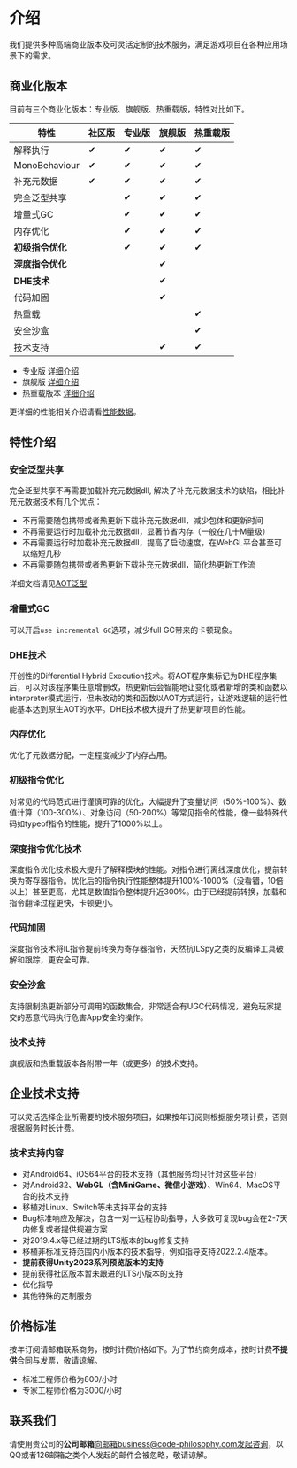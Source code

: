 # 介绍

我们提供多种高端商业版本及可灵活定制的技术服务，满足游戏项目在各种应用场景下的需求。

## 商业化版本

目前有三个商业化版本：专业版、旗舰版、热重载版，特性对比如下。

|特性|社区版|专业版|旗舰版|热重载版|
|-|-|-|-|-|
|解释执行|✔|✔|✔|✔|
|MonoBehaviour|✔|✔|✔|✔|
|补充元数据|✔|✔|✔|✔|
|完全泛型共享||✔|✔|✔|
|增量式GC||✔|✔|✔|
|内存优化||✔|✔|✔|
|**初级指令优化**||✔|✔|✔|
|**深度指令优化**|||✔||
|**DHE技术**|||✔||
|代码加固|||✔||
|热重载||||✔|
|安全沙盒||||✔|
|技术支持|||✔|✔|

- 专业版 [详细介绍](./pro/intro.md)
- 旗舰版 [详细介绍](./ultimate/intro.md)
- 热重载版本 [详细介绍](./reload/intro.md)

更详细的性能相关介绍请看[性能数据](./performance.md)。

## 特性介绍

### 安全泛型共享

完全泛型共享不再需要加载补充元数据dll, 解决了补充元数据技术的缺陷，相比补充元数据技术有几个优点：

- 不再需要随包携带或者热更新下载补充元数据dll，减少包体和更新时间
- 不再需要运行时加载补充元数据dll，显著节省内存（一般在几十M量级）
- 不再需要运行时加载补充元数据dll，提高了启动速度，在WebGL平台甚至可以缩短几秒
- 不再需要随包携带或者热更新下载补充元数据dll，简化热更新工作流

详细文档请见[AOT泛型](../basic/aotgeneric.md)

### 增量式GC

可以开启`use incremental GC`选项，减少full GC带来的卡顿现象。

### DHE技术

开创性的Differential Hybrid Execution技术。将AOT程序集标记为DHE程序集后，可以对该程序集任意增删改，热更新后会智能地让变化或者新增的类和函数以interpreter模式运行，但未改动的类和函数以AOT方式运行，让游戏逻辑的运行性能基本达到原生AOT的水平。DHE技术极大提升了热更新项目的性能。

### 内存优化

优化了元数据分配，一定程度减少了内存占用。

### 初级指令优化

对常见的代码范式进行谨慎可靠的优化，大幅提升了变量访问（50%-100%）、数值计算（100-300%）、对象访问（50-200%）等常见指令的性能，像一些特殊代码如typeof指令的性能，提升了1000%以上。

### 深度指令优化技术

深度指令优化技术极大提升了解释模块的性能。对指令进行离线深度优化，提前转换为寄存器指令。优化后的指令执行性能整体提升100%-1000%（没看错，10倍以上）甚至更高，尤其是数值指令整体提升近300%。由于已经提前转换，加载和指令翻译过程更快，卡顿更小。

### 代码加固

深度指令技术将IL指令提前转换为寄存器指令，天然抗ILSpy之类的反编译工具破解和跟踪，更安全可靠。

### 安全沙盒

支持限制热更新部分可调用的函数集合，非常适合有UGC代码情况，避免玩家提交的恶意代码执行危害App安全的操作。

### 技术支持

旗舰版和热重载版本各附带一年（或更多）的技术支持。


## 企业技术支持

可以灵活选择企业所需要的技术服务项目，如果按年订阅则根据服务项计费，否则根据服务时长计费。

### 技术支持内容

- 对Android64、iOS64平台的技术支持（其他服务均只针对这些平台）
- 对Android32、**WebGL（含MiniGame、微信小游戏）**、Win64、MacOS平台的技术支持
- 移植对Linux、Switch等未支持平台的支持
- Bug标准响应及解决，包含一对一远程协助指导，大多数可复现bug会在2-7天内修复或者提供规避方案
- 对2019.4.x等已经过期的LTS版本的bug修复支持
- 移植非标准支持范围内小版本的技术指导，例如指导支持2022.2.4版本。
- **提前获得Unity2023系列预览版本的支持**
- 提前获得社区版本暂未跟进的LTS小版本的支持
- 优化指导
- 其他特殊的定制服务

## 价格标准

按年订阅请邮箱联系商务，按时计费价格如下。为了节约商务成本，按时计费**不提供**合同与发票，敬请谅解。

- 标准工程师价格为800/小时
- 专家工程师价格为3000/小时

## 联系我们

请使用贵公司的**公司邮箱**向邮箱business@code-philosophy.com发起咨询，以QQ或者126邮箱之类个人发起的邮件会被忽略，敬请谅解。
